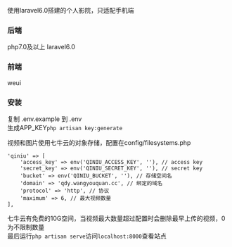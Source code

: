 使用laravel6.0搭建的个人影院，只适配手机端

### 后端
php7.0及以上
laravel6.0

### 前端
weui

### 安装
复制 .env.example 到 .env   
生成APP_KEY```php artisan key:generate```   

视频和图片使用七牛云的对象存储，配置在config/filesystems.php
```
'qiniu' => [
    'access_key' => env('QINIU_ACCESS_KEY', ''), // access key
    'secret_key' => env('QINIU_SECRET_KEY', ''), // secret key
    'bucket' => env('QINIU_BUCKET', ''), // 存储空间名
    'domain' => 'qdy.wangyouquan.cc', // 绑定的域名
    'protocol' => 'http', // 协议
    'maximum' => 6, // 最大视频数量　
],
```
七牛云有免费的10G空间，当视频最大数量超过配置时会删除最早上传的视频，0为不限制数量   
最后运行```php artisan serve```访问```localhost:8000```查看站点
